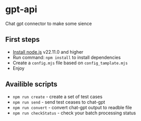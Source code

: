 # gpt-api
Chat gpt connector to make some sience

## First steps 
- [Install node.js](https://nodejs.org/en) v22.11.0 and higher
- Run command: `npm install` to install dependencies
- Create a `config.mjs` file based on `config_tamplate.mjs`
- Enjoy

## Availible scripts
- `npm run create` - create a set of test cases
- `npm run send` - send test ceases to chat-gpt
- `npm run convert` - convert chat-gpt output to readble file
- `npm run checkStatus` - check your batch processing status
